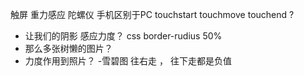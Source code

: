 触屏 重力感应  陀螺仪 手机区别于PC
touchstart  touchmove  touchend  ?
- 让我们的阴影  感应力度？ css border-rudius 50%
- 那么多张树懒的图片？
- 力度作用到照片？ 
-雪碧图 
 往右走 ， 往下走都是负值

